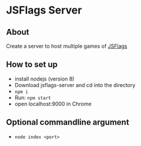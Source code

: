 # JSFlags Server

## About

Create a server to host multiple games of [JSFlags](https://github.com/erceth/jsflags)

## How to set up

- install nodejs (version 8)
- Download jsflags-server and cd into the directory
- `npm i`
- Run: `npm start`
- open localhost:9000 in Chrome

## Optional commandline argument
- `node index <port>`